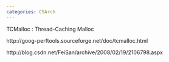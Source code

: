 ```yaml
---
categories: CSArch
---
```

<p>TCMalloc : Thread-Caching Malloc</p>
<p>http://goog-perftools.sourceforge.net/doc/tcmalloc.html</p>
<p>http://blog.csdn.net/FeiSan/archive/2008/02/19/2106798.aspx <br />
</p>